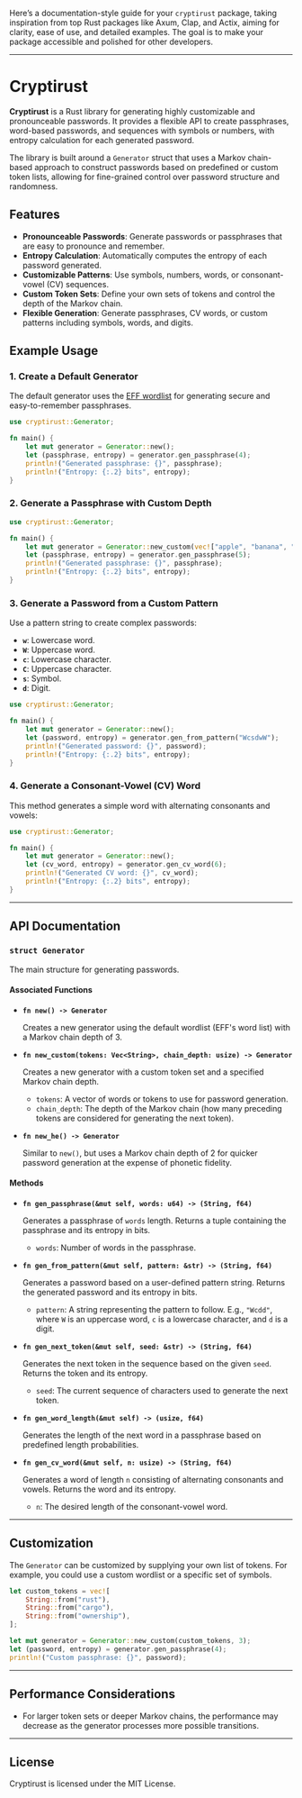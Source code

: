 Here’s a documentation-style guide for your `cryptirust` package, taking inspiration from top Rust packages like Axum, Clap, and Actix, aiming for clarity, ease of use, and detailed examples. The goal is to make your package accessible and polished for other developers.

---

# Cryptirust

**Cryptirust** is a Rust library for generating highly customizable and pronounceable passwords. It provides a flexible API to create passphrases, word-based passwords, and sequences with symbols or numbers, with entropy calculation for each generated password.

The library is built around a `Generator` struct that uses a Markov chain-based approach to construct passwords based on predefined or custom token lists, allowing for fine-grained control over password structure and randomness.

## Features

- **Pronounceable Passwords**: Generate passwords or passphrases that are easy to pronounce and remember.
- **Entropy Calculation**: Automatically computes the entropy of each password generated.
- **Customizable Patterns**: Use symbols, numbers, words, or consonant-vowel (CV) sequences.
- **Custom Token Sets**: Define your own sets of tokens and control the depth of the Markov chain.
- **Flexible Generation**: Generate passphrases, CV words, or custom patterns including symbols, words, and digits.

## Example Usage

### 1. Create a Default Generator

The default generator uses the [EFF wordlist](https://www.eff.org/deeplinks/2016/07/new-wordlists-random-passphrases) for generating secure and easy-to-remember passphrases.

```rust
use cryptirust::Generator;

fn main() {
    let mut generator = Generator::new();
    let (passphrase, entropy) = generator.gen_passphrase(4);
    println!("Generated passphrase: {}", passphrase);
    println!("Entropy: {:.2} bits", entropy);
}
```

### 2. Generate a Passphrase with Custom Depth

```rust
use cryptirust::Generator;

fn main() {
    let mut generator = Generator::new_custom(vec!["apple", "banana", "cherry"], 2);
    let (passphrase, entropy) = generator.gen_passphrase(5);
    println!("Generated passphrase: {}", passphrase);
    println!("Entropy: {:.2} bits", entropy);
}
```

### 3. Generate a Password from a Custom Pattern

Use a pattern string to create complex passwords:

- **`w`**: Lowercase word.
- **`W`**: Uppercase word.
- **`c`**: Lowercase character.
- **`C`**: Uppercase character.
- **`s`**: Symbol.
- **`d`**: Digit.

```rust
use cryptirust::Generator;

fn main() {
    let mut generator = Generator::new();
    let (password, entropy) = generator.gen_from_pattern("WcsdwW");
    println!("Generated password: {}", password);
    println!("Entropy: {:.2} bits", entropy);
}
```

### 4. Generate a Consonant-Vowel (CV) Word

This method generates a simple word with alternating consonants and vowels:

```rust
use cryptirust::Generator;

fn main() {
    let mut generator = Generator::new();
    let (cv_word, entropy) = generator.gen_cv_word(6);
    println!("Generated CV word: {}", cv_word);
    println!("Entropy: {:.2} bits", entropy);
}
```

---

## API Documentation

### `struct Generator`

The main structure for generating passwords.

#### Associated Functions

- **`fn new() -> Generator`**
  
  Creates a new generator using the default wordlist (EFF's word list) with a Markov chain depth of 3.

- **`fn new_custom(tokens: Vec<String>, chain_depth: usize) -> Generator`**

  Creates a new generator with a custom token set and a specified Markov chain depth.
  
  - `tokens`: A vector of words or tokens to use for password generation.
  - `chain_depth`: The depth of the Markov chain (how many preceding tokens are considered for generating the next token).

- **`fn new_he() -> Generator`**

  Similar to `new()`, but uses a Markov chain depth of 2 for quicker password generation at the expense of phonetic fidelity.

#### Methods

- **`fn gen_passphrase(&mut self, words: u64) -> (String, f64)`**

  Generates a passphrase of `words` length. Returns a tuple containing the passphrase and its entropy in bits.

  - `words`: Number of words in the passphrase.

- **`fn gen_from_pattern(&mut self, pattern: &str) -> (String, f64)`**

  Generates a password based on a user-defined pattern string. Returns the generated password and its entropy in bits.

  - `pattern`: A string representing the pattern to follow. E.g., `"Wcdd"`, where `W` is an uppercase word, `c` is a lowercase character, and `d` is a digit.

- **`fn gen_next_token(&mut self, seed: &str) -> (String, f64)`**

  Generates the next token in the sequence based on the given `seed`. Returns the token and its entropy.

  - `seed`: The current sequence of characters used to generate the next token.

- **`fn gen_word_length(&mut self) -> (usize, f64)`**

  Generates the length of the next word in a passphrase based on predefined length probabilities.

- **`fn gen_cv_word(&mut self, n: usize) -> (String, f64)`**

  Generates a word of length `n` consisting of alternating consonants and vowels. Returns the word and its entropy.

  - `n`: The desired length of the consonant-vowel word.

---

## Customization

The `Generator` can be customized by supplying your own list of tokens. For example, you could use a custom wordlist or a specific set of symbols.

```rust
let custom_tokens = vec![
    String::from("rust"),
    String::from("cargo"),
    String::from("ownership"),
];

let mut generator = Generator::new_custom(custom_tokens, 3);
let (password, entropy) = generator.gen_passphrase(4);
println!("Custom passphrase: {}", password);
```

---

## Performance Considerations

- For larger token sets or deeper Markov chains, the performance may decrease as the generator processes more possible transitions.

---

## License

Cryptirust is licensed under the MIT License.
